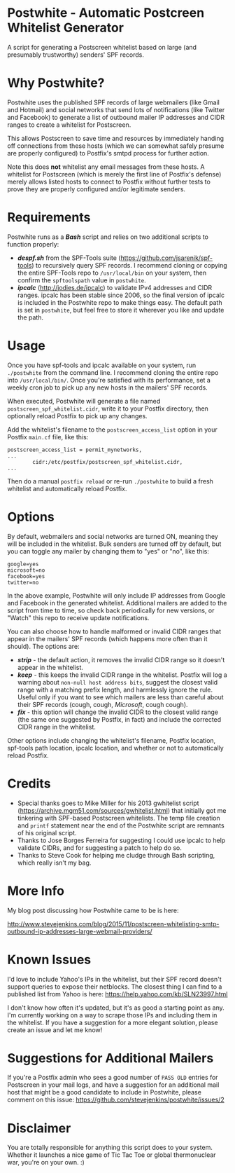 # Postwhite - Automatic Postcreen Whitelist Generator
A script for generating a Postscreen whitelist based on large (and presumably trustworthy) senders' SPF records.

# Why Postwhite?
Postwhite uses the published SPF records of large webmailers (like Gmail and Hotmail) and social networks that send lots of notifications (like Twitter and Facebook) to generate a list of outbound mailer IP addresses and CIDR ranges to create a whitelist for Postscreen.

This allows Postscreen to save time and resources by immediately handing off connections from these hosts (which we can somewhat safely presume are properly configured) to Postfix's smtpd process for further action.

Note this does **not** whitelist any email messages from these hosts. A whitelist for Postscreen (which is merely the first line of Postfix's defense) merely allows listed hosts to connect to Postfix without further tests to prove they are properly configured and/or legitimate senders.

# Requirements
Postwhite runs as a ***Bash*** script and relies on two additional scripts to function properly:

* ***despf.sh*** from the SPF-Tools suite (https://github.com/jsarenik/spf-tools) to recursively query SPF records. I recommend cloning or copying the entire SPF-Tools repo to ```/usr/local/bin``` on your system, then confirm the ```spftoolspath``` value in ```postwhite```.
* ***ipcalc*** (http://jodies.de/ipcalc) to validate IPv4 addresses and CIDR ranges. ipcalc has been stable since 2006, so the final version of ipcalc is included in the Postwhite repo to make things easy. The default path is set in ```postwhite```, but feel free to store it wherever you like and update the path.

# Usage
Once you have spf-tools and ipcalc available on your system, run ```./postwhite``` from the command line. I recommend cloning the entire repo into ```/usr/local/bin/```. Once you're satisfied with its performance, set a weekly cron job to pick up any new hosts in the mailers' SPF records.

When executed, Postwhite will generate a file named ```postscreen_spf_whitelist.cidr```, write it to your Postfix directory, then optionally reload Postfix to pick up any changes.

Add the whitelist's filename to the ```postscreen_access_list``` option in your Postfix ```main.cf``` file, like this:

    postscreen_access_list = permit_mynetworks,
    ...
            cidr:/etc/postfix/postscreen_spf_whitelist.cidr,
    ...

Then do a manual ```postfix reload``` or re-run ```./postwhite``` to build a fresh whitelist and automatically reload Postfix.

# Options
By default, webmailers and social networks are turned ON, meaning they will be included in the whitelist. Bulk senders are turned off by default, but you can toggle any mailer by changing them to "yes" or "no", like this:

    google=yes
    microsoft=no
    facebook=yes
    twitter=no

In the above example, Postwhite will only include IP addresses from Google and Facebook in the generated whitelist. Additional mailers are added to the script from time to time, so check back periodically for new versions, or "Watch" this repo to receive update notifications.

You can also choose how to handle malformed or invalid CIDR ranges that appear in the mailers' SPF records (which happens more often than it should). The options are:

* ***strip*** - the default action, it removes the invalid CIDR range so it doesn't appear in the whitelist.
* ***keep*** - this keeps the invalid CIDR range in the whitelist. Postfix will log a warning about ```non-null host address bits```, suggest the closest valid range with a matching prefix length, and harmlessly 
ignore the rule. Useful only if you want to see which mailers are less than careful about their SPF records (cough, cough, *Microsoft*, cough cough).
* ***fix*** - this option will change the invalid CIDR to the closest valid range (the same one suggested by Postfix, in fact) and include the corrected CIDR range in the whitelist.

Other options include changing the whitelist's filename, Postfix location, spf-tools path location, ipcalc location, and whether or not to automatically reload Postfix.

# Credits
* Special thanks goes to Mike Miller for his 2013 gwhitelist script (https://archive.mgm51.com/sources/gwhitelist.html) that initially got me tinkering with SPF-based Postscreen whitelists. The temp file creation and ```printf``` statement near the end of the Postwhite script are remnants of his original script.
* Thanks to Jose Borges Ferreira for suggesting I could use ipcalc to help validate CIDRs, and for suggesting a patch to help do so.
* Thanks to Steve Cook for helping me cludge through Bash scripting, which really isn't my bag.

# More Info
My blog post discussing how Postwhite came to be is here:

http://www.stevejenkins.com/blog/2015/11/postscreen-whitelisting-smtp-outbound-ip-addresses-large-webmail-providers/

# Known Issues
I'd love to include Yahoo's IPs in the whitelist, but their SPF record doesn't support queries to expose their netblocks. The closest thing I can find to a published list from Yahoo is here: https://help.yahoo.com/kb/SLN23997.html

I don't know how often it's updated, but it's as good a starting point as any. I'm currently working on a way to scrape those IPs and including them in the whitelist. If you have a suggestion for a more elegant 
solution, please create an issue and let me know!

# Suggestions for Additional Mailers
If you're a Postfix admin who sees a good number of ```PASS OLD``` entries for Postscreen in your mail logs, and have a suggestion for an additional mail host that might be a good candidate to include in Postwhite, please comment on this issue: https://github.com/stevejenkins/postwhite/issues/2

# Disclaimer
You are totally responsible for anything this script does to your system. Whether it launches a nice game of Tic Tac Toe or global thermonuclear war, you're on your own. :)
